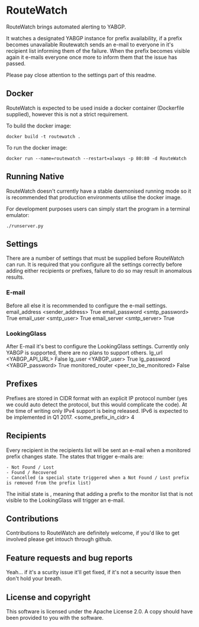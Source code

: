 # RouteWatch
RouteWatch brings automated alerting to YABGP.

It watches a designated YABGP instance for prefix availability, if a prefix becomes unavailable Routewatch sends an e-mail to everyone in it's recipient list informing them of the failure. When the prefix becomes visible again it e-mails everyone once more to inform them that the issue has passed.

Please pay close attention to the settings part of this readme.


## Docker
RouteWatch is expected to be used inside a docker container (Dockerfile supplied), however this is not a strict requirement.


To build the docker image:
	
	docker build -t routewatch .

To run the docker image:

	docker run --name=routewatch --restart=always -p 80:80 -d RouteWatch


## Running Native
RouteWatch doesn't currently have a stable daemonised running mode so it is recommended that production environments utilise the docker image.

For development purposes users can simply start the program in a terminal emulator:
	
	./runserver.py


## Settings
There are a number of settings that must be supplied before RouteWatch can run.
It is required that you configure all the settings correctly before adding either recipients or prefixes, failure to do so may result in anomalous results.

### E-mail
Before all else it is recommended to configure the e-mail settings.
        <name>              <data>                  <encrypt flag>
        email_address       <sender_address>        True
        email_password      <smtp_password>         True
        email_user          <smtp_user>             True
        email_server        <smtp_server>           True

### LookingGlass
After E-mail it's best to configure the LookingGlass settings.
Currently only YABGP is supported, there are no plans to support others.
        <name>              <data>                  <encrypt flag>
        lg_url              <YABGP_API_URL>         False
        lg_user             <YABGP_user>            True
        lg_password         <YABGP_password>        True
        monitored_router    <peer_to_be_monitored>  False
        

## Prefixes
Prefixes are stored in CIDR format with an explicit IP protocol number (yes we could auto detect the protocol, but this would complicate the code).
At the time of writing only IPv4 support is being released. IPv6 is expected to be implemented in Q1 2017.
        <prefix>                    <protocol>
        <some_prefix_in_cidr>       4


## Recipients
Every recipient in the recipients list will be sent an e-mail when a monitored prefix changes state.
The states that trigger e-mails are:

    - Not Found / Lost
    - Found / Recovered
    - Cancelled (a special state triggered when a Not Found / Lost prefix is removed from the prefix list)

The initial state is <Found>, meaning that adding a prefix to the monitor list that is not visible to the LookingGlass will trigger an e-mail.


## Contributions
Contributions to RouteWatch are definitely welcome, if you'd like to get involved please get intouch through github.


## Feature requests and bug reports
Yeah... if it's a scurity issue it'll get fixed, if it's not a security issue then don't hold your breath.


## License and copyright

This software is licensed under the Apache License 2.0.
A copy should have been provided to you with the software.
